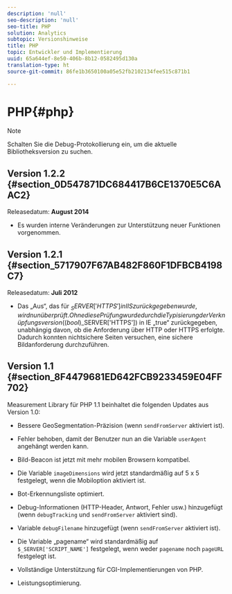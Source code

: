 ```yaml
---
description: 'null'
seo-description: 'null'
seo-title: PHP
solution: Analytics
subtopic: Versionshinweise
title: PHP
topic: Entwickler und Implementierung
uuid: 65a644ef-8e50-406b-8b12-0582495d130a
translation-type: ht
source-git-commit: 86fe1b3650100a05e52fb2102134fee515c871b1

---
```



# PHP{#php}

>[!NOTE]
>
>Schalten Sie die Debug-Protokollierung ein, um die aktuelle Bibliotheksversion zu suchen.

## Version 1.2.2 {#section_0D547871DC684417B6CE1370E5C6AAC2}

Releasedatum: **August 2014**

* Es wurden interne Veränderungen zur Unterstützung neuer Funktionen vorgenommen.

## Version 1.2.1 {#section_5717907F67AB482F860F1DFBCB4198C7}

Releasedatum: **Juli 2012**

* Das „Aus“, das für $_SERVER['HTTPS'] in IIS zurückgegeben wurde, wird nun überprüft. Ohne diese Prüfung wurde durch die Typisierung der Verknüpfungsversion ((bool)$_SERVER['HTTPS']) in IE „true“ zurückgegeben, unabhängig davon, ob die Anforderung über HTTP oder HTTPS erfolgte. Dadurch konnten nichtsichere Seiten versuchen, eine sichere Bildanforderung durchzuführen.

## Version 1.1 {#section_8F4479681ED642FCB9233459E04FF702}

Measurement Library für PHP 1.1 beinhaltet die folgenden Updates aus Version 1.0:

* Bessere GeoSegmentation-Präzision (wenn `sendFromServer` aktiviert ist).
* Fehler behoben, damit der Benutzer nun an die Variable `userAgent` angehängt werden kann.
* Bild-Beacon ist jetzt mit mehr mobilen Browsern kompatibel.
* Die Variable `imageDimensions` wird jetzt standardmäßig auf 5 x 5 festgelegt, wenn die Mobiloption aktiviert ist.
* Bot-Erkennungsliste optimiert.
* Debug-Informationen (HTTP-Header, Antwort, Fehler usw.) hinzugefügt (wenn `debugTracking` und `sendFromServer` aktiviert sind).

* Variable `debugFilename` hinzugefügt (wenn `sendFromServer` aktiviert ist).

* Die Variable „pagename“ wird standardmäßig auf `$_SERVER['SCRIPT_NAME']` festgelegt, wenn weder `pagename` noch `pageURL` festgelegt ist.

* Vollständige Unterstützung für CGI-Implementierungen von PHP.
* Leistungsoptimierung.

